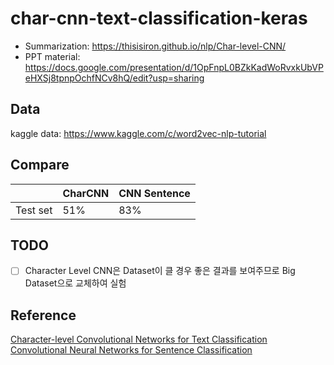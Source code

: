 # char-cnn-text-classification-keras

- Summarization: https://thisisiron.github.io/nlp/Char-level-CNN/
- PPT material: https://docs.google.com/presentation/d/1OpFnpL0BZkKadWoRvxkUbVPeHXSj8tpnpOchfNCv8hQ/edit?usp=sharing

## Data
kaggle data: https://www.kaggle.com/c/word2vec-nlp-tutorial

## Compare
|          | CharCNN | CNN Sentence |
|----------|---------|--------------|
| Test set | 51%     | 83%          |

## TODO
- [ ] Character Level CNN은 Dataset이 클 경우 좋은 결과를 보여주므로 Big Dataset으로 교체하여 실험

## Reference
[Character-level Convolutional Networks for Text Classification](https://papers.nips.cc/paper/5782-character-level-convolutional-networks-for-text-classification.pdf)
[Convolutional Neural Networks for Sentence Classification](https://arxiv.org/pdf/1408.5882.pdf)
